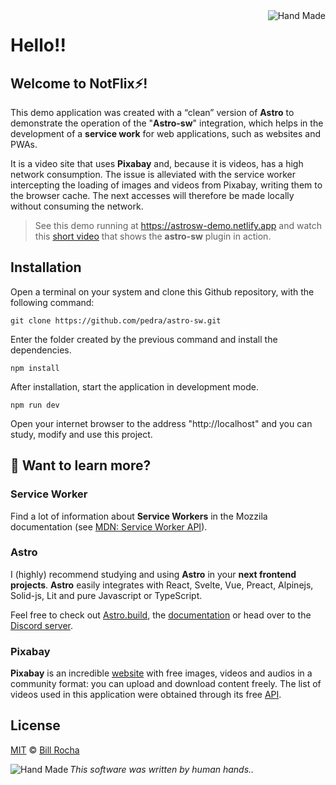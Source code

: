 <img align="right" src="https://billrocha.netlify.app/Handmade.png" alt="Hand Made">

# Hello!!

## Welcome to **NotFlix⚡**!

This demo application was created with a “clean” version of **Astro** to demonstrate the operation of the "**Astro-sw**" integration, which helps in the development of a **service work** for web applications, such as websites and PWAs.

It is a video site that uses **Pixabay** and, because it is videos, has a high network consumption. The issue is alleviated with the service worker intercepting the loading of images and videos from Pixabay, writing them to the browser cache. The next accesses will therefore be made locally without consuming the network.

> See this demo running at https://astrosw-demo.netlify.app and watch this [short video](https://youtu.be/oOn-HDZxdY4) that shows the **astro-sw** plugin in action.

## Installation

Open a terminal on your system and clone this Github repository, with the following command:

```
git clone https://github.com/pedra/astro-sw.git
```
Enter the folder created by the previous command and install the dependencies.

```
npm install
```
After installation, start the application in development mode.

```
npm run dev
```
Open your internet browser to the address "http://localhost" and you can study, modify and use this project.

## 👀 Want to learn more?

### Service Worker

Find a lot of information about **Service Workers** in the Mozzila documentation (see [MDN: Service Worker API](https://developer.mozilla.org/en-US/docs/Web/API/Service_Worker_API)).

### Astro
I (highly) recommend studying and using **Astro** in your **next frontend projects**. **Astro** easily integrates with React, Svelte, Vue, Preact, Alpinejs, Solid-js, Lit and pure Javascript or TypeScript.

Feel free to check out [Astro.build](https://astro.build), the [documentation](https://docs.astro.build) or head over to the [Discord server](https://astro.build/chat).

### Pixabay
**Pixabay** is an incredible [website](https://pixabay.com) with free images, videos and audios in a community format: you can upload and download content freely. The list of videos used in this application were obtained through its free [API](https://pixabay.com/pt/service/about/api).

## License

[MIT](https://mit-license.org) © [Bill Rocha](https://billrocha.netlify.com)

_This software was written by human hands.._ <img align="left" src="https://billrocha.netlify.app/handmade_32.png" alt="Hand Made">
